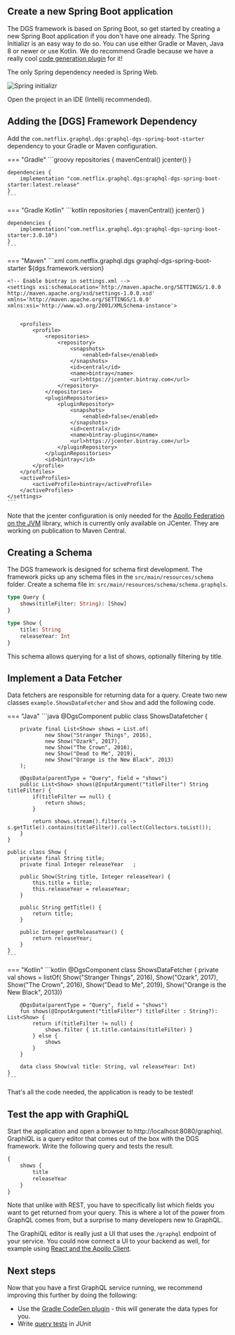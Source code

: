 ## Create a new Spring Boot application

The DGS framework is based on Spring Boot, so get started by creating a new Spring Boot application if you don't have one already.
The Spring Initializr is an easy way to do so.
You can use either Gradle or Maven, Java 8 or newer or use Kotlin.
We do recommend Gradle because we have a really cool [code generation plugin](../generating-code-from-schema) for it!

The only Spring dependency needed is Spring Web.

![Spring initializr](images/initializr.png)

Open the project in an IDE (Intellij recommended).

## Adding the [DGS] Framework Dependency

Add the `com.netflix.graphql.dgs:graphql-dgs-spring-boot-starter` dependency to your Gradle or Maven configuration.

=== "Gradle"
    ```groovy
    repositories {
        mavenCentral()
        jcenter()
    }

    dependencies {
        implementation "com.netflix.graphql.dgs:graphql-dgs-spring-boot-starter:latest.release"
    }
    ```
=== "Gradle Kotlin"
    ```kotlin
    repositories {
        mavenCentral()
        jcenter()
    }

    dependencies {
        implementation("com.netflix.graphql.dgs:graphql-dgs-spring-boot-starter:3.0.10")
    }
    ```
=== "Maven"
    ```xml
    <dependency>
        <groupId>com.netflix.graphql.dgs</groupId>
        <artifactId>graphql-dgs-spring-boot-starter</artifactId>
        <!-- Make sure to set the latest framework version! -->
        <version>${dgs.framework.version}</version>
    </dependency>

    <!-- Enable bintray in settings.xml -->
    <settings xsi:schemaLocation='http://maven.apache.org/SETTINGS/1.0.0 http://maven.apache.org/xsd/settings-1.0.0.xsd'
    xmlns='http://maven.apache.org/SETTINGS/1.0.0' xmlns:xsi='http://www.w3.org/2001/XMLSchema-instance'>
    
    
        <profiles>
            <profile>
                <repositories>
                    <repository>
                        <snapshots>
                            <enabled>false</enabled>
                        </snapshots>
                        <id>central</id>
                        <name>bintray</name>
                        <url>https://jcenter.bintray.com</url>
                    </repository>
                </repositories>
                <pluginRepositories>
                    <pluginRepository>
                        <snapshots>
                            <enabled>false</enabled>
                        </snapshots>
                        <id>central</id>
                        <name>bintray-plugins</name>
                        <url>https://jcenter.bintray.com</url>
                    </pluginRepository>
                </pluginRepositories>
                <id>bintray</id>
            </profile>
        </profiles>
        <activeProfiles>
            <activeProfile>bintray</activeProfile>
        </activeProfiles>
    </settings>
    ```

Note that the jcenter configuration is only needed for the [Apollo Federation on the JVM](https://github.com/apollographql/federation-jvm) library, which is currently only available on JCenter.
They are working on publication to Maven Central.

## Creating a Schema

The DGS framework is designed for schema first development.
The framework picks up any schema files in the `src/main/resources/schema` folder.
Create a schema file in: `src/main/resources/schema/schema.graphqls`.

```graphql
type Query {
    shows(titleFilter: String): [Show]
}

type Show {
    title: String
    releaseYear: Int
}
```

This schema allows querying for a list of shows, optionally filtering by title.

## Implement a Data Fetcher

Data fetchers are responsible for returning data for a query.
Create two new classes `example.ShowsDataFetcher` and `Show` and add the following code.

=== "Java"
    ```java
    @DgsComponent
    public class ShowsDatafetcher {

        private final List<Show> shows = List.of(
                new Show("Stranger Things", 2016),
                new Show("Ozark", 2017),
                new Show("The Crown", 2016),
                new Show("Dead to Me", 2019),
                new Show("Orange is the New Black", 2013)
        );

        @DgsData(parentType = "Query", field = "shows")
        public List<Show> shows(@InputArgument("titleFilter") String titleFilter) {
            if(titleFilter == null) {
                return shows;
            }

            return shows.stream().filter(s -> s.getTitle().contains(titleFilter)).collect(Collectors.toList());
        }
    }

    public class Show {
        private final String title;
        private final Integer releaseYear   ;

        public Show(String title, Integer releaseYear) {
            this.title = title;
            this.releaseYear = releaseYear;
        }

        public String getTitle() {
            return title;
        }

        public Integer getReleaseYear() {
            return releaseYear;
        }
    }
    ```
=== "Kotlin"
    ```kotlin
    @DgsComponent
    class ShowsDataFetcher {
        private val shows = listOf(
            Show("Stranger Things", 2016),
            Show("Ozark", 2017),
            Show("The Crown", 2016),
            Show("Dead to Me", 2019),
            Show("Orange is the New Black", 2013))

        @DgsData(parentType = "Query", field = "shows")
        fun shows(@InputArgument("titleFilter") titleFilter : String?): List<Show> {
            return if(titleFilter != null) {
                shows.filter { it.title.contains(titleFilter) }
            } else {
                shows
            }
        }

        data class Show(val title: String, val releaseYear: Int)
    }
    ```

That's all the code needed, the application is ready to be tested!

## Test the app with GraphiQL

Start the application and open a browser to http://localhost:8080/graphiql.
GraphiQL is a query editor that comes out of the box with the DGS framework.
Write the following query and tests the result.

```graphql
{
    shows {
        title
        releaseYear
    }
}
```

Note that unlike with REST, you have to specifically list which fields you want to get returned from your query.
This is where a lot of the power from GraphQL comes from, but a surprise to many developers new to GraphQL.

The GraphiQL editor is really just a UI that uses the `/graphql` endpoint of your service.
You could now connect a UI to your backend as well, for example using [React and the Apollo Client](https://www.apollographql.com/docs/react/).

## Next steps

Now that you have a first GraphQL service running, we recommend improving this further by doing the following:

* Use the [Gradle CodeGen plugin](../generating-code-from-schema) - this will generate the data types for you.
* Write [query tests](../query-execution-testing) in JUnit
